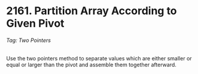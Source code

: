 # 2161. Partition Array According to Given Pivot

###### Tag: Two Pointers

Use the two pointers method to separate values which are either smaller or equal or larger than the pivot and assemble 
them together afterward.